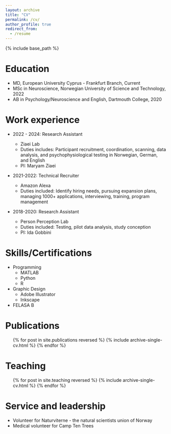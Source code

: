 ```yaml
---
layout: archive
title: "CV"
permalink: /cv/
author_profile: true
redirect_from:
  - /resume
---
```


{% include base_path %}

Education
======
* MD, European University Cyprus - Frankfurt Branch, Current
* MSc in Neuroscience, Norwegian University of Science and Technology, 2022
* AB in Psychology/Neuroscience and English, Dartmouth College, 2020

Work experience
======
* 2022 - 2024: Research Assistant
  * Ziaei Lab
  * Duties includes: Participant recruitment, coordination, scanning, data analysis, and psychophysiological testing in Norwegian, German, and English
  * PI: Maryam Ziaei

* 2021-2022: Technical Recruiter
  * Amazon Alexa
  * Duties included: Identify hiring needs, pursuing expansion plans, managing 1000+ applications, interviewing, training, program management

* 2018-2020: Research Assistant
  * Person Perception Lab
  * Duties included: Testing, pilot data analysis, study conception
  * PI: Ida Gobbini
  
Skills/Certifications
======
* Programming
  * MATLAB
  * Python
  * R
* Graphic Design
  * Adobe Illustrator
  * Inkscape
* FELASA B

Publications
======
  <ul>{% for post in site.publications reversed %}
    {% include archive-single-cv.html %}
  {% endfor %}</ul>
  
Teaching
======
  <ul>{% for post in site.teaching reversed %}
    {% include archive-single-cv.html %}
  {% endfor %}</ul>
  
Service and leadership
======
* Volunteer for Naturviterne - the natural scientists union of Norway
* Medical volunteer for Camp Ten Trees
